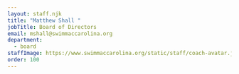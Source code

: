 ```yaml
---
layout: staff.njk
title: "Matthew Shall "
jobTitle: Board of Directors
email: mshall@swimmaccarolina.org
department:
  - board
staffImage: https://www.swimmaccarolina.org/static/staff/coach-avatar.jpg
order: 100
---
```

